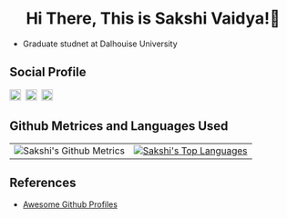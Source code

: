 <h1 align="center">Hi There, This is Sakshi Vaidya!👋</h1>

- Graduate studnet at Dalhouise University

## Social Profile
[<img src='https://cdn.jsdelivr.net/npm/simple-icons@3.0.1/icons/gmail.svg' alt='gmail' height='20'>](mailto:vaidyasakshi434@gmail.com)&nbsp;&nbsp;[<img src='https://cdn.jsdelivr.net/npm/simple-icons@3.0.1/icons/github.svg' alt='github' height='20'>](https://github.com/sakshi-124)&nbsp;&nbsp;[<img src='https://cdn.jsdelivr.net/npm/simple-icons@3.0.1/icons/linkedin.svg' alt='linkedin' height='20'>](https://www.linkedin.com/in/sakshi124/)

## Github Metrices and Languages Used
<div align="center">
<table>
<tbody>
<tr>
  <!-- <td style="text-align:center"><img src="https://metrics.lecoq.io/sakshi-124" alt="Sakshi's Github Metrics" /></td> -->
  <td style="text-align:center"><img src = "https://github-readme-stats.vercel.app/api?username=sakshi-124&&show_icons=true&title_color=000000&icon_color=000000&text_color=000000&bg_color=ffffff" alt="Sakshi's Github Metrics"></td>

  <td style="text-align:center"><a href="https://github.com/anuraghazra/github-readme-stats"><img align="center" src="https://github-readme-stats-git-masterrstaa-rickstaa.vercel.app/api/top-langs/?username=sakshi-124&theme=buefy&hide_border=true" alt="Sakshi's Top Languages"/></a></td>
</tr>
</tbody>
</table>
</div>

## References
- [Awesome Github Profiles](https://github.com/abhisheknaiidu/awesome-github-profile-readme)
